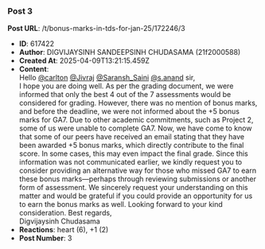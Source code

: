 ### Post 3
**Post URL**: /t/bonus-marks-in-tds-for-jan-25/172246/3
- **ID**: 617422
- **Author**: DIGVIJAYSINH SANDEEPSINH CHUDASAMA (21f2000588)
- **Created At**: 2025-04-09T13:21:15.459Z
- **Content**:  
  Hello <a class="mention" href="/u/carlton">@carlton</a> <a class="mention" href="/u/jivraj">@Jivraj</a> <a class="mention" href="/u/saransh_saini">@Saransh_Saini</a> <a class="mention" href="/u/s.anand">@s.anand</a> sir,<br>
I hope you are doing well.
As per the grading document, we were informed that only the best 4 out of the 7 assessments would be considered for grading. However, there was no mention of bonus marks, and before the deadline, we were not informed about the +5 bonus marks for GA7. Due to other academic commitments, such as Project 2, some of us were unable to complete GA7.
Now, we have come to know that some of our peers have received an email stating that they have been awarded +5 bonus marks, which directly contribute to the final score. In some cases, this may even impact the final grade. Since this information was not communicated earlier, we kindly request you to consider providing an alternative way for those who missed GA7 to earn these bonus marks—perhaps through reviewing submissions or another form of assessment.
We sincerely request your understanding on this matter and would be grateful if you could provide an opportunity for us to earn the bonus marks as well.
Looking forward to your kind consideration.
Best regards,<br>
Digvijaysinh Chudasama
- **Reactions**: heart (6), +1 (2)
- **Post Number**: 3

